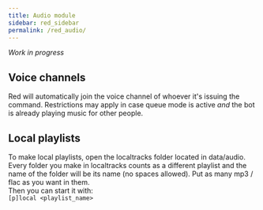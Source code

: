 ```yaml
---
title: Audio module
sidebar: red_sidebar
permalink: /red_audio/
---
```


*Work in progress*

## Voice channels

Red will automatically join the voice channel of whoever it's issuing the command. Restrictions may apply in case queue mode is active *and* the bot is already playing music for other people.
<!--
## Queue mode

Queue mode forces the use of queue whenever possible/necessary. It also restricts a variety of commands if other people are already present.  Admins and mods are immune to it. Skipping is possible only through skip vote.  
Queue mode can be disabled with  
`[p]audioset queuemode`  
Requires mod permissions or superior.
-->

## Local playlists

To make local playlists, open the localtracks folder located in data/audio. Every folder you make in localtracks counts as a different playlist and the name of the folder will be its name (no spaces allowed). Put as many mp3 / flac as you want in them.  
Then you can start it with:  
`[p]local <playlist_name>`
<!--
## Cache

Red downloads every track you play in data/audio/cache. After a while the folder will inevitably get big.
There are various commands to manage it:  
`[p]cache` Shows current cache size  
`[p]cache empty` Empties the cache  
`[p]audioset maxcache` Sets the maximum size of the cache (in megabytes). After reaching it, the cache will empty automatically. If set to 0, auto cleanup is disabled.
-->
